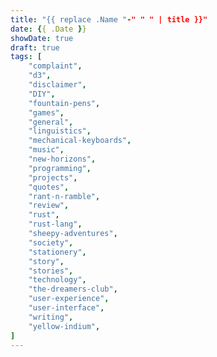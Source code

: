 ```yaml
---
title: "{{ replace .Name "-" " " | title }}"
date: {{ .Date }}
showDate: true
draft: true
tags: [
    "complaint", 
    "d3", 
    "disclaimer", 
    "DIY", 
    "fountain-pens", 
    "games", 
    "general", 
    "linguistics", 
    "mechanical-keyboards", 
    "music", 
    "new-horizons", 
    "programming", 
    "projects", 
    "quotes", 
    "rant-n-ramble", 
    "review", 
    "rust", 
    "rust-lang", 
    "sheepy-adventures", 
    "society", 
    "stationery", 
    "story", 
    "stories", 
    "technology", 
    "the-dreamers-club", 
    "user-experience", 
    "user-interface", 
    "writing", 
    "yellow-indium", 
]
---
```

